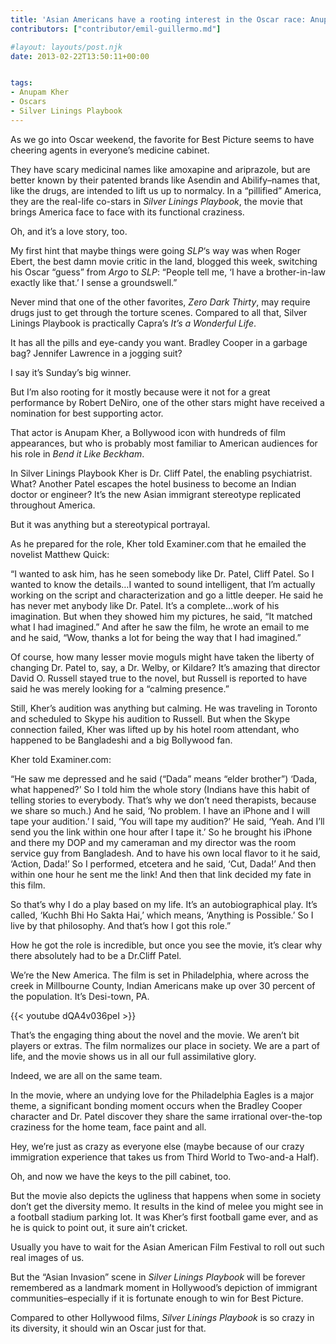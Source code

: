```yaml
---
title: 'Asian Americans have a rooting interest in the Oscar race: Anupam Kher, Dr. Patel in Silver Linings Playbook'
contributors: ["contributor/emil-guillermo.md"]

#layout: layouts/post.njk
date: 2013-02-22T13:50:11+00:00


tags:
- Anupam Kher
- Oscars
- Silver Linings Playbook
---
```


As we go into Oscar weekend, the favorite for Best Picture seems to have cheering agents in everyone’s medicine cabinet.

They have scary medicinal names like amoxapine and ariprazole, but are better known by their patented brands like Asendin and Abilify–names that, like the drugs, are intended to lift us up to normalcy. In a “pillified” America, they are the real-life co-stars in _Silver Linings_ _Playbook_, the movie that brings America face to face with its functional craziness.

Oh, and it’s a love story, too.

My first hint that maybe things were going _SLP_‘s way was when Roger Ebert, the best damn movie critic in the land, blogged this week, switching his Oscar “guess” from _Argo_ to _SLP_: “People tell me, ‘I have a brother-in-law exactly like that.’ I sense a groundswell.”

Never mind that one of the other favorites, _Zero Dark Thirty_, may require drugs just to get through the torture scenes. Compared to all that, Silver Linings Playbook is practically Capra’s _It’s a Wonderful Life_.

It has all the pills and eye-candy you want. Bradley Cooper in a garbage bag? Jennifer Lawrence in a jogging suit?

I say it’s Sunday’s big winner.

But I’m also rooting for it mostly because were it not for a great performance by Robert DeNiro, one of the other stars might have received a nomination for best supporting actor.

That actor is Anupam Kher, a Bollywood icon with hundreds of film appearances, but who is probably most familiar to American audiences for his role in _Bend it Like Beckham_.

In Silver Linings Playbook Kher is Dr. Cliff Patel, the enabling psychiatrist. What? Another Patel escapes the hotel business to become an Indian doctor or engineer? It’s the new Asian immigrant stereotype replicated throughout America.

But it was anything but a stereotypical portrayal.

As he prepared for the role, Kher told Examiner.com that he emailed the novelist Matthew Quick:

“I wanted to ask him, has he seen somebody like Dr. Patel, Cliff Patel. So I wanted to know the details…I wanted to sound intelligent, that I’m actually working on the script and characterization and go a little deeper. He said he has never met anybody like Dr. Patel. It’s a complete…work of his imagination. But when they showed him my pictures, he said, “It matched what I had imagined.” And after he saw the film, he wrote an email to me and he said, “Wow, thanks a lot for being the way that I had imagined.”

Of course, how many lesser movie moguls might have taken the liberty of changing Dr. Patel to, say, a Dr. Welby, or Kildare? It’s amazing that director David O. Russell stayed true to the novel, but Russell is reported to have said he was merely looking for a “calming presence.”

Still, Kher’s audition was anything but calming. He was traveling in Toronto and scheduled to Skype his audition to Russell. But when the Skype connection failed, Kher was lifted up by his hotel room attendant, who happened to be Bangladeshi and a big Bollywood fan.

Kher told Examiner.com:

“He saw me depressed and he said (“Dada” means “elder brother”) ‘Dada, what happened?’ So I told him the whole story (Indians have this habit of telling stories to everybody. That’s why we don’t need therapists, because we share so much.) And he said, ‘No problem. I have an iPhone and I will tape your audition.’ I said, ‘You will tape my audition?’ He said, ‘Yeah. And I’ll send you the link within one hour after I tape it.’ So he brought his iPhone and there my DOP and my cameraman and my director was the room service guy from Bangladesh. And to have his own local flavor to it he said, ‘Action, Dada!’ So I performed, etcetera and he said, ‘Cut, Dada!’ And then within one hour he sent me the link! And then that link decided my fate in this film.

So that’s why I do a play based on my life. It’s an autobiographical play. It’s called, ‘Kuchh Bhi Ho Sakta Hai,’ which means, ‘Anything is Possible.’ So I live by that philosophy. And that’s how I got this role.”

How he got the role is incredible, but once you see the movie, it’s clear why there absolutely had to be a Dr.Cliff Patel.

We’re the New America. The film is set in Philadelphia, where across the creek in Millbourne County, Indian Americans make up over 30 percent of the population. It’s Desi-town, PA.

{{< youtube dQA4v036peI >}}

That’s the engaging thing about the novel and the movie. We aren’t bit players or extras. The film normalizes our place in society. We are a part of life, and the movie shows us in all our full assimilative glory.

Indeed, we are all on the same team.

In the movie, where an undying love for the Philadelphia Eagles is a major theme, a significant bonding moment occurs when the Bradley Cooper character and Dr. Patel discover they share the same irrational over-the-top craziness for the home team, face paint and all.

Hey, we’re just as crazy as everyone else (maybe because of our crazy immigration experience that takes us from Third World to Two-and-a Half).

Oh, and now we have the keys to the pill cabinet, too.

But the movie also depicts the ugliness that happens when some in society don’t get the diversity memo. It results in the kind of melee you might see in a football stadium parking lot. It was Kher’s first football game ever, and as he is quick to point out, it sure ain’t cricket.

Usually you have to wait for the Asian American Film Festival to roll out such real images of us.

But the “Asian Invasion” scene in _Silver Linings Playbook_ will be forever remembered as a landmark moment in Hollywood’s depiction of immigrant communities–especially if it is fortunate enough to win for Best Picture.

Compared to other Hollywood films, _Silver Linings Playbook_ is so crazy in its diversity, it should win an Oscar just for that.
